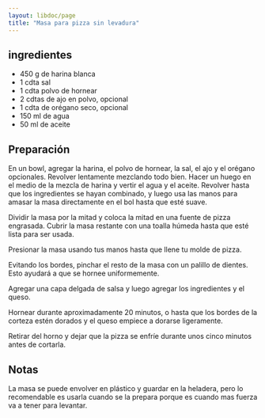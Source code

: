 ```yaml
---
layout: libdoc/page
title: "Masa para pizza sin levadura"
---
```

## ingredientes
* 450 g de harina blanca
* 1 cdta sal
* 1 cdta polvo de hornear
* 2 cdtas de ajo en polvo, opcional
* 1 cdta de orégano seco, opcional
* 150 ml de agua
* 50 ml de aceite

## Preparación
En un bowl, agregar la harina, el polvo de hornear, la sal, el ajo y el orégano
opcionales. Revolver lentamente mezclando todo bien. Hacer un huego en el medio
de la mezcla de harina y vertir el agua y el aceite. Revolver hasta que   los
ingredientes se hayan combinado, y luego usa las manos para amasar la masa
directamente en el bol hasta que esté suave.

Dividir la masa por la mitad y coloca la mitad en una fuente de pizza engrasada.
Cubrir la masa restante con una toalla húmeda hasta que esté lista para ser
usada.

Presionar la masa usando tus manos hasta que llene tu molde de pizza.

Evitando los bordes, pinchar el resto de la masa con un palillo de dientes. Esto
ayudará a que se hornee uniformemente.

Agregar una capa delgada de salsa y luego agregar los ingredientes y el queso.

Hornear durante aproximadamente 20 minutos, o hasta que los bordes de la corteza
estén dorados y el queso empiece a dorarse ligeramente.

Retirar del horno y dejar que la pizza se enfríe durante unos cinco minutos
antes de cortarla.

## Notas
La masa se puede envolver en plástico y guardar en la heladera, pero lo
recomendable es usarla cuando se la prepara porque es cuando mas fuerza va a
tener para levantar.
